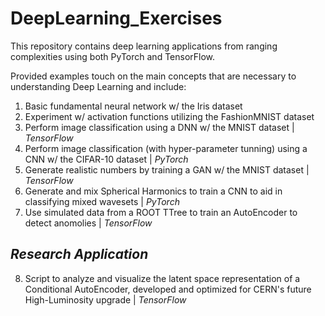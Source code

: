 # DeepLearning_Exercises
This repository contains deep learning applications from ranging complexities using both PyTorch and TensorFlow.

Provided examples touch on the main concepts that are necessary to understanding Deep Learning and include:

  1) Basic fundamental neural network w/ the Iris dataset
  2) Experiment w/ activation functions utilizing the FashionMNIST dataset
  3) Perform image classification using a DNN w/ the MNIST dataset | _TensorFlow_
  4) Perform image classification (with hyper-parameter tunning) using a CNN w/ the CIFAR-10 dataset | _PyTorch_
  5) Generate realistic numbers by training a GAN w/ the MNIST dataset | _TensorFlow_
  6) Generate and mix Spherical Harmonics to train a CNN to aid in classifying mixed wavesets | _PyTorch_
  7) Use simulated data from a ROOT TTree to train an AutoEncoder to detect anomolies | _TensorFlow_

## _Research Application_
  8) Script to analyze and visualize the latent space representation of a Conditional AutoEncoder, developed and optimized for CERN's future High-Luminosity upgrade | _TensorFlow_





